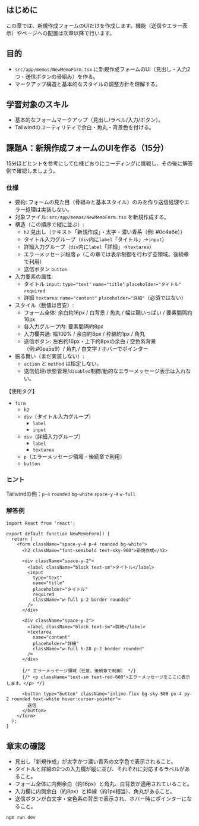 ## はじめに

この章では、新規作成フォームのUIだけを作成します。機能（送信やエラー表示）やページへの配置は次章以降で行います。

## 目的

- `src/app/memos/NewMemoForm.tsx` に新規作成フォームのUI（見出し・入力2つ・送信ボタンの骨組み）を作る。
- マークアップ構造と基本的なスタイルの調整方針を理解する。

## 学習対象のスキル

- 基本的なフォームマークアップ（見出し/ラベル/入力/ボタン）。
- Tailwindのユーティリティで余白・角丸・背景色を付ける。

## 課題A：新規作成フォームのUIを作る（15分）

15分ほどヒントを参考にして仕様どおりにコーディングに挑戦し、その後に解答例で確認しましょう。

### 仕様

- 要約: フォームの見た目（骨組みと基本スタイル）のみを作り送信処理やエラー処理は実装しない。
- 対象ファイル: `src/app/memos/NewMemoForm.tsx` を新規作成する。
- 構造（この順序で縦に並ぶ）:
  - `h2` 見出し（テキスト「新規作成」・太字・濃い青系（例: #0c4a6e））
  - タイトル入力グループ（`div`内に`label`「タイトル」→`input`）
  - 詳細入力グループ（`div`内に`label`「詳細」→`textarea`）
  - エラーメッセージ段落 `p`（この章では表示制御を行わず空領域。後続章で利用）
  - 送信ボタン `button`
- 入力要素の属性:
  - タイトル `input`: `type="text"` `name="title"` `placeholder="タイトル"` `required`
  - 詳細 `textarea`: `name="content"` `placeholder="詳細"`（必須ではない）
- スタイル（数値は目安）:
  - フォーム全体: 余白約16px / 白背景 / 角丸 / 幅は親いっぱい / 要素間隔約16px
  - 各入力グループ内: 要素間隔約8px
  - 入力欄共通: 幅100% / 余白約8px / 枠線約1px / 角丸
  - 送信ボタン: 左右約16px・上下約8pxの余白 / 空色系背景（例:#0ea5e9）/ 角丸 / 白文字 / ホバーでポインター
- 振る舞い（まだ実装しない）:
  - `action` と `method` は指定しない。
  - 送信処理/状態管理/`disabled`制御/動的なエラーメッセージ表示は入れない。

【使用タグ】
- `form`
  - `h2`
  - `div`（タイトル入力グループ）
    - `label`
    - `input`
  - `div`（詳細入力グループ）
    - `label`
    - `textarea`
  - `p`（エラーメッセージ領域・後続章で利用）
  - `button`

### ヒント

Tailwindの例：`p-4` `rounded` `bg-white` `space-y-4` `w-full`

### 解答例

```tsx
import React from 'react';

export default function NewMemoForm() {
  return (
    <form className="space-y-4 p-4 rounded bg-white">
      <h2 className="font-semibold text-sky-900">新規作成</h2>

      <div className="space-y-2">
        <label className="block text-sm">タイトル</label>
        <input
          type="text"
          name="title"
          placeholder="タイトル"
          required
          className="w-full p-2 border rounded"
        />
      </div>

      <div className="space-y-2">
        <label className="block text-sm">詳細</label>
        <textarea
          name="content"
          placeholder="詳細"
          className="w-full h-28 p-2 border rounded"
        />
      </div>

      {/* エラーメッセージ領域（任意、後続章で制御） */}
      {/* <p className="text-sm text-red-600">エラーメッセージをここに表示します。</p> */}

      <button type="button" className="inline-flex bg-sky-500 px-4 py-2 rounded text-white hover:cursor-pointer">
        送信
      </button>
    </form>
  );
}
```

## 章末の確認

- 見出し「新規作成」が太字かつ濃い青系の文字色で表示されること。
- タイトルと詳細の2つの入力欄が縦に並び、それぞれに対応するラベルがあること。
- フォーム全体に内側余白（約16px）と角丸、白背景が適用されていること。
- 入力欄に内側余白（約8px）と枠線（約1px相当）、角丸があること。
- 送信ボタンが白文字・空色系の背景で表示され、ホバー時にポインターになること。

```bash
npm run dev
```
